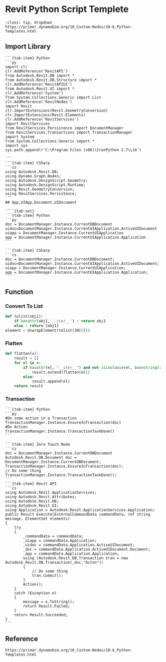 # Revit Python Script Templete

```{admonition} Python Templete
:class: tip, dropdown
https://primer.dynamobim.org/10_Custom-Nodes/10-6_Python-Templates.html
```
## Import Library
````{tab-set}
```{tab-item} Python
```py
import clr
clr.AddReference('RevitAPI')
from Autodesk.Revit.DB import *
from Autodesk.Revit.DB.Structure import *
clr.AddReference('RevitAPIUI')
from Autodesk.Revit.UI import *
clr.AddReference('System')
from System.Collections.Generic import List
clr.AddReference('RevitNodes')
import Revit
clr.ImportExtensions(Revit.GeometryConversion)
clr.ImportExtensions(Revit.Elements)
clr.AddReference('RevitServices')
import RevitServices
from RevitServices.Persistence import DocumentManager
from RevitServices.Transactions import TransactionManager
import System 
from System.Collections.Generic import *
import sys
sys.path.append(r'C:\Program Files (x86)\IronPython 2.7\Lib')

```
```{tab-item} CSharp
```cs
using Autodesk.Revit.DB;
using Dynamo.Graph.Nodes;
using Autodesk.DesignScript.Geometry;
using Autodesk.DesignScript.Runtime;
using Revit.GeometryConversion;
using RevitServices.Persistence;
```
## App,UIApp,Document,UIDocument

````{tab-set}
```{tab-item} Python
```py
doc = DocumentManager.Instance.CurrentDBDocument
uidoc=DocumentManager.Instance.CurrentUIApplication.ActiveUIDocument
uiapp = DocumentManager.Instance.CurrentUIApplication
app = DocumentManager.Instance.CurrentUIApplication.Application
```

```{tab-item} CSharp
```cs
doc = DocumentManager.Instance.CurrentDBDocument;
uidoc=DocumentManager.Instance.CurrentUIApplication.ActiveUIDocument;
uiapp = DocumentManager.Instance.CurrentUIApplication;
app = DocumentManager.Instance.CurrentUIApplication.Application;
```
````

## Function

### Convert To List
```py
def tolist(obj1):
	if hasattr(obj1,'__iter__') : return obj1
	else : return [obj1]
element = UnwrapElement(tolist(IN[0]))
```

### Flatten
```py
def flatten(x):
    result = []
    for el in x:
        if hasattr(el, "__iter__") and not isinstance(el, basestring):
            result.extend(flatten(el))
        else:
            result.append(el)
    return result
```

### Transaction

````{tab-set}
```{tab-item} Python
```py
#Do some action in a Transaction
TransactionManager.Instance.EnsureInTransaction(doc)
#Do Action
TransactionManager.Instance.TransactionTaskDone()
```

```{tab-item} Zero Touch Node
```cs
doc = DocumentManager.Instance.CurrentDBDocument
Autodesk.Revit.DB.Document doc = DocumentManager.Instance.CurrentDBDocument;
TransactionManager.Instance.EnsureInTransaction(doc);
// Do some thing
TransactionManager.Instance.TransactionTaskDone();
```
```{tab-item} Revit API
```cs
using Autodesk.Revit.ApplicationServices;
using Autodesk.Revit.Attributes;
using Autodesk.Revit.DB;
using Autodesk.Revit.UI;
using Application = Autodesk.Revit.ApplicationServices.Application;
public Result Execute(ExternalCommandData commandData, ref string message, ElementSet elements)
{
    try
    {
        _commandData = commandData;
        _uiapp = commandData.Application;
        _uidoc = commandData.Application.ActiveUIDocument;
        _doc = commandData.Application.ActiveUIDocument.Document;
        _app = commandData.Application.Application;
        using (Autodesk.Revit.DB.Transaction tran = new Autodesk.Revit.DB.Transaction(_doc,"Acton"))
        {
            // Do some thing
            tran.Commit();
        }
        Action();
    }
    catch (Exception e)
    {
        message = e.ToString();
        return Result.Failed;
    }
    return Result.Succeeded;
}
```
````


## Reference
```{note} More
https://primer.dynamobim.org/10_Custom-Nodes/10-6_Python-Templates.html
```